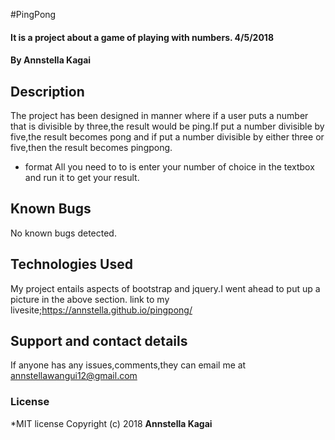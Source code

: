 #PingPong
#### It is a project about a game of  playing with numbers. 4/5/2018
#### By Annstella Kagai
## Description
The project has been designed in manner where if a user puts a number that is divisible by three,the result would be ping.If put a number divisible by five,the result becomes pong and if put a number divisible by either three or five,then the result becomes pingpong.
* format
All you need to to is enter your number of choice in the textbox and run it to get your result.
## Known Bugs
No known bugs detected.
## Technologies Used
My project entails aspects of bootstrap and jquery.I went ahead to put up a picture in the above section.
link to my livesite;https://annstella.github.io/pingpong/

## Support and contact details
If anyone has any issues,comments,they can email me at annstellawangui12@gmail.com
### License
*MIT license
Copyright (c) 2018 **Annstella Kagai**
